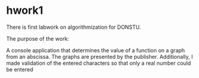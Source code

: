 # hwork1

There is first labwork on algorithmization for DONSTU.

The purpose of the work:

A console application that determines the value of a function on a graph from an abscissa. 
The graphs are presented by the publisher.
Additionally, I made validation of the entered characters so that only a real number could be entered
